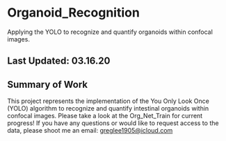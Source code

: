 # Organoid_Recognition
Applying the YOLO to recognize and quantify organoids within confocal images.

## Last Updated: 03.16.20

## Summary of Work
This project represents the implementation of the You Only Look Once (YOLO) algorithm to recognize and quantify intestinal organoids within confocal images. Please take a look at the Org_Net_Train for current progress! If you have any questions or would like to request access to the data, please shoot me an email: greglee1905@icloud.com


